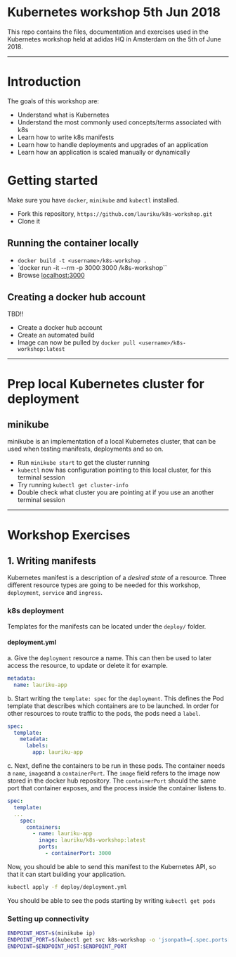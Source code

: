 # Kubernetes workshop 5th Jun 2018
This repo contains the files, documentation and exercises used in the Kubernetes workshop held at adidas HQ in Amsterdam on the 5th of June 2018.

---

# Introduction
The goals of this workshop are:

* Understand what is Kubernetes
* Understand the most commonly used concepts/terms associated with k8s
* Learn how to write k8s manifests
* Learn how to handle deployments and upgrades of an application
* Learn how an application is scaled manually or dynamically

# Getting started
Make sure you have `docker`, `minikube` and `kubectl` installed.

* Fork this repository, `https://github.com/lauriku/k8s-workshop.git`
* Clone it

## Running the container locally
* `docker build -t <username>/k8s-workshop .`
* `docker run -it --rm -p 3000:3000 <username>/k8s-workshop``
* Browse [localhost:3000](http://localhost:3000)

## Creating a docker hub account
TBD!!

* Create a docker hub account
* Create an automated build
* Image can now be pulled by `docker pull <username>/k8s-workshop:latest`

---

# Prep local Kubernetes cluster for deployment
## minikube
minikube is an implementation of a local Kubernetes cluster, that can be used when testing manifests, deployments and so on.
* Run `minikube start` to get the cluster running
* `kubectl` now has configuration pointing to this local cluster, for this terminal session
* Try running `kubectl get cluster-info`
* Double check what cluster you are pointing at if you use an another terminal session

---
# Workshop Exercises

## 1. Writing manifests
Kubernetes manifest is a description of a _desired state_ of a resource. Three different resource types are going to be needed for this workshop, `deployment`, `service` and `ingress`.

### k8s deployment
Templates for the manifests can be located under the `deploy/` folder.

#### deployment.yml

a. Give the `deployment` resource a name. This can then be used to later access the resource, to update or delete it for example.

```yaml
metadata:
  name: lauriku-app
```

b. Start writing the `template: spec` for the `deployment`. This defines the Pod template that describes which containers are to be launched. In order for other resources to route traffic to the pods, the pods need a `label`.
```yaml
spec:
  template:
    metadata:
      labels:
        app: lauriku-app
```

c. Next, define the containers to be run in these pods. The container needs a `name`, `image`and a `containerPort`. The `image` field refers to the image now stored in the docker hub repository. The `containerPort` should the same port that container exposes, and the process inside the container listens to.

```yaml
spec:
  template:
  ...
    spec:
      containers:
        - name: lauriku-app
          inage: lauriku/k8s-workshop:latest
          ports:
            - containerPort: 3000
```

Now, you should be able to send this manifest to the Kubernetes API, so that it can start building your application.

```bash
kubectl apply -f deploy/deployment.yml
```

You should be able to see the pods starting by writing `kubectl get pods`

### Setting up connectivity
```bash
ENDPOINT_HOST=$(minikube ip)
ENDPOINT_PORT=$(kubectl get svc k8s-workshop -o 'jsonpath={.spec.ports[0].nodePort}')
ENDPOINT=$ENDPOINT_HOST:$ENDPOINT_PORT
```

